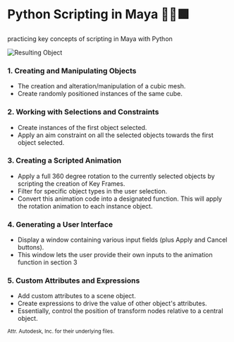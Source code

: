# Python Scripting in Maya 🔴🔷🟩
 
 practicing key concepts of scripting in Maya with Python 

![Resulting Object]('rotateAbout.png' "Resulting Object")

### 1. Creating and Manipulating Objects
   - The creation and alteration/manipulation of a cubic mesh.
   - Create randomly positioned instances of the same cube.  
### 2. Working with Selections and Constraints
   - Create instances of the first object selected.
   - Apply an aim constraint on all the selected objects towards the first object selected.
### 3. Creating a Scripted Animation
   - Apply a full 360 degree rotation to the currently selected objects by scripting the creation of Key Frames.
   - Filter for specific object types in the user selection.
   - Convert this animation code into a designated function. This will apply the rotation animation to each instance object.
### 4. Generating a User Interface
   - Display a window containing various input fields (plus Apply and Cancel buttons).
   - This window lets the user provide their own inputs to the animation function in section 3
### 5. Custom Attributes and Expressions
   - Add custom attributes to a scene object. 
   - Create expressions to drive the value of other object's attributes.
   - Essentially, control the position of transform nodes relative to a central object.

<small> Attr. Autodesk, Inc. for their underlying files. </small>